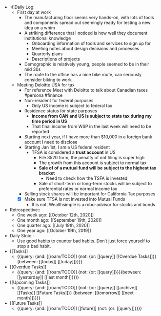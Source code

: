 - ☀️Daily Log:
    - First day at work
        - The manufacturing floor seems very hands-on, with lots of tools and components spread out seemingly ready for testing a new idea on a whim
        - A striking difference that I noticed is how well they document institutional knowledge
            - Onboarding information of tools and services to sign up for
            - Meeting notes about design decisions and processes
            - Quarterly plans
            - Descriptions of projects
        - Demographic is relatively young, people seemed to be in their mid 30s
        - The route to the office has a nice bike route, can seriously consider biking to work
    - Meeting Deloitte USA for tax
        - For reference Meet with Deloitte to talk about Canadian taxes #persona #finance
        - Non-resident for federal purposes
            - Only US income is subject to federal tax
        - Residence status for state purposes
            - **Income from CAN and US is subject to state tax during my time period in US**
            - That final income from WSP in the last week will need to be reported
        - Starting next year, if I have more than $10,000 in a foreign bank account I need to disclose
        - Starting Jan 1st, I am a US federal resident
            - TFSA is considered a __trust account__ in US
                - File 3520 form, the penalty of not filing is super high
                - The growth from this account is subject to normal tax
                - **Sale of of a mutual fund will be subject to the highest tax bracket**
                    - Need to check how the TSFA is invested
                - Sale of short-term or long-term stocks will be subject to preferential rates or normal income tax
        - Selling stock shares will be important for California Tax purposes
        - [x] Make sure TFSA is not invested into Mutual Funds
            - It is not, Wealthsimple is a robo-advisor for stocks and bonds
- Retrospective::
    - One week ago: [[October 12th, 2020]]
    - One month ago: [[September 19th, 2020]]
    - One quarter ago: [[July 19th, 2020]]
    - One year ago: [[October 19th, 2019]]
- Daily Stoic::
    - Use good habits to counter bad habits. Don’t just force yourself to stop a bad habit.
- [[Tasks]]
    - {{query: {and: [[roam/TODO]] {not: {or: [[query]] [[Overdue Tasks]]}} {between: [[today]] [[today]]}}}}
- [[Overdue Tasks]]
    - {{query: {and: [[roam/TODO]] {not: {or: [[query]]}}}{between: [[yesterday]] [[last month]]}}}}
- [[Upcoming Tasks]]
    - {{query: {and: [[roam/TODO]] {not: {or: [[query]] [[archive]] [[Tasks]] [[Future Tasks]]}} {between: [[tomorrow]] [[next month]]}}}}
- [[Future Tasks]]
    - {{query: {and: [[roam/TODO]] [[future]] {not: {or: [[query]]}}}}

